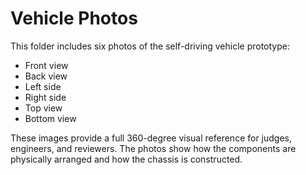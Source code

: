 # Vehicle Photos

This folder includes six photos of the self-driving vehicle prototype:

- Front view
- Back view
- Left side
- Right side
- Top view
- Bottom view

These images provide a full 360-degree visual reference for judges, engineers, and reviewers. The photos show how the components are physically arranged and how the chassis is constructed.

